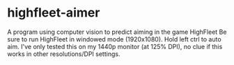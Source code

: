# highfleet-aimer
A program using computer vision to predict aiming in the game HighFleet
Be sure to run HighFleet in windowed mode (1920x1080). Hold left ctrl to auto aim.
I've only tested this on my 1440p monitor (at 125% DPI), no clue if this works in other resolutions/DPI settings.
